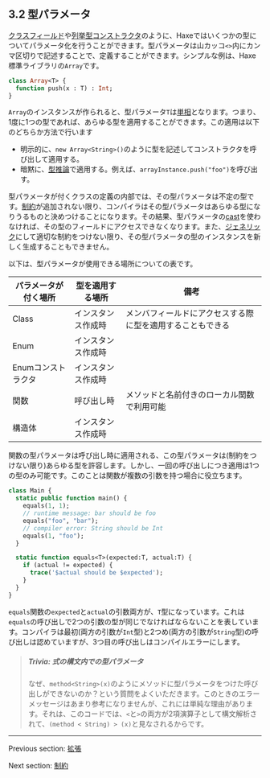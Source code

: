 ## 3.2 型パラメータ

[クラスフィールド](class-field.md)や[列挙型コンストラクタ](types-enum-constructor.md)のように、Haxeではいくつかの型についてパラメータ化を行うことができます。型パラメータは山カッコ`<>`内にカンマ区切りで記述することで、定義することができます。シンプルな例は、Haxe標準ライブラリの`Array`です。

```haxe
class Array<T> {
  function push(x : T) : Int;
}
```
`Array`のインスタンスが作られると、型パラメータ`T`は[単相](types-monomorph.md)となります。つまり、1度に1つの型であれば、あらゆる型を適用することができます。この適用は以下のどちらか方法で行います

* 明示的に、`new Array<String>()`のように型を記述してコンストラクタを呼び出して適用する。
* 暗黙に、[型推論](type-system-type-inference.md)で適用する。例えば、`arrayInstance.push("foo")`を呼び出す。

型パラメータが付くクラスの定義の内部では、その型パラメータは不定の型です。[制約](type-system-type-parameter-constraints.md)が追加されない限り、コンパイラはその型パラメータはあらゆる型になりうるものと決めつけることになります。その結果、型パラメータの[cast](expression-cast.md)を使わなければ、その型のフィールドにアクセスできなくなります。また、[ジェネリック](type-system-generic.md)にして適切な制約をつけない限り、その型パラメータの型のインスタンスを新しく生成することもできません。

以下は、型パラメータが使用できる場所についての表です。

パラメータが付く場所  | 型を適用する場所  | 備考 
 --- | --- | ---
Class  | インスタンス作成時  | メンバフィールドにアクセスする際に型を適用することもできる 
Enum  | インスタンス作成時  | 
Enumコンストラクタ  | インスタンス作成時  | 
関数  | 呼び出し時  | メソッドと名前付きのローカル関数で利用可能
構造体  | インスタンス作成時  | 
 

関数の型パラメータは呼び出し時に適用される、この型パラメータは(制約をつけない限り)あらゆる型を許容します。しかし、一回の呼び出しにつき適用は1つの型のみ可能です。このことは関数が複数の引数を持つ場合に役立ちます。

```haxe
class Main {
  static public function main() {
    equals(1, 1);
    // runtime message: bar should be foo
    equals("foo", "bar");
    // compiler error: String should be Int
    equals(1, "foo");
  }

  static function equals<T>(expected:T, actual:T) {
    if (actual != expected) {
      trace('$actual should be $expected');
    }
  }
}
```

`equals`関数の`expected`と`actual`の引数両方が、`T`型になっています。これは`equals`の呼び出しで2つの引数の型が同じでなければならないことを表しています。コンパイラは最初(両方の引数が`Int`型)と2つめ(両方の引数が`String`型)の呼び出しは認めていますが、3つ目の呼び出しはコンパイルエラーにします。

> ##### Trivia: 式の構文内での型パラメータ
>
> なぜ、`method<String>(x)`のようにメソッドに型パラメータをつけた呼び出しができないのか？という質問をよくいただきます。このときのエラーメッセージはあまり参考になりませんが、これには単純な理由があります。それは、このコードでは、`<`と`>`の両方が2項演算子として構文解析されて、`(method < String) > (x)`と見なされるからです。

---

Previous section: [拡張](type-system-extensions.md)

Next section: [制約](type-system-type-parameter-constraints.md)
